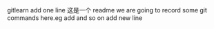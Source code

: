 gitlearn add one line
这是一个 readme
we are going to record some git commands here.eg add and so on
add new line
